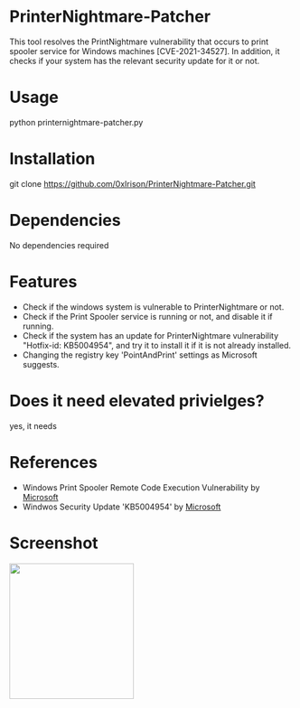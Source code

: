 # PrinterNightmare-Patcher
This tool resolves the PrintNightmare vulnerability that occurs to print spooler service for Windows machines [CVE-2021-34527]. In addition, it checks if your system has the relevant security update for it or not.

# Usage
python printernightmare-patcher.py

# Installation
git clone https://github.com/0xIrison/PrinterNightmare-Patcher.git

# Dependencies
No dependencies required

# Features
- Check if the windows system is vulnerable to PrinterNightmare or not.
- Check if the Print Spooler service is running or not, and disable it if running.
- Check if the system has an update for PrinterNightmare vulnerability "Hotfix-id: KB5004954", and try it to install it if it is not already installed.
- Changing the registry key 'PointAndPrint' settings as Microsoft suggests.

# Does it need elevated privielges?
yes, it needs

# References
- Windows Print Spooler Remote Code Execution Vulnerability by [Microsoft](https://msrc.microsoft.com/update-guide/vulnerability/CVE-2021-34527)
- Windwos Security Update 'KB5004954' by [Microsoft](https://support.microsoft.com/en-us/topic/july-6-2021-kb5004954-monthly-rollup-out-of-band-8e7742b6-8a42-41ab-86dd-0dd0b36b4139)

# Screenshot
<p>
<img src="https://pasteboard.co/KaRdWlT.png" width="220" height="240" />
</p>
